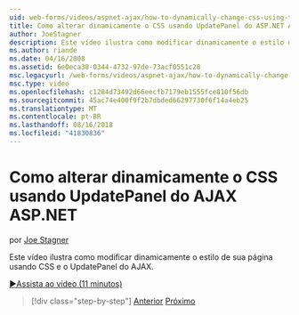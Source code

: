 ```yaml
---
uid: web-forms/videos/aspnet-ajax/how-to-dynamically-change-css-using-the-aspnet-ajax-updatepanel
title: Como alterar dinamicamente o CSS usando UpdatePanel do ASP.NET AJAX | Microsoft Docs
author: JoeStagner
description: Este vídeo ilustra como modificar dinamicamente o estilo de sua página usando CSS e o UpdatePanel do AJAX.
ms.author: riande
ms.date: 04/16/2008
ms.assetid: 6e0eca38-0344-4732-97de-73acf0551c28
msc.legacyurl: /web-forms/videos/aspnet-ajax/how-to-dynamically-change-css-using-the-aspnet-ajax-updatepanel
msc.type: video
ms.openlocfilehash: c1284d73492d66eecfb7179eb1555fce810f56db
ms.sourcegitcommit: 45ac74e400f9f2b7dbded66297730f6f14a4eb25
ms.translationtype: MT
ms.contentlocale: pt-BR
ms.lasthandoff: 08/16/2018
ms.locfileid: "41830836"
---
```

<a name="how-to-dynamically-change-css-using-the-aspnet-ajax-updatepanel"></a>Como alterar dinamicamente o CSS usando UpdatePanel do AJAX ASP.NET
====================
por [Joe Stagner](https://github.com/JoeStagner)

Este vídeo ilustra como modificar dinamicamente o estilo de sua página usando CSS e o UpdatePanel do AJAX.

[&#9654;Assista ao vídeo (11 minutos)](https://channel9.msdn.com/Blogs/ASP-NET-Site-Videos/how-to-dynamically-change-css-using-the-aspnet-ajax-updatepanel)

> [!div class="step-by-step"]
> [Anterior](basic-aspnet-authentication-in-an-ajax-enabled-application.md)
> [Próximo](how-to-dynamically-add-controls-to-a-web-page.md)
